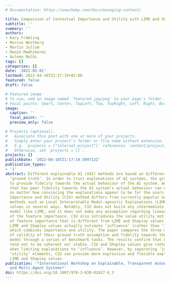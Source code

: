 ```yaml
---
# Documentation: https://wowchemy.com/docs/managing-content/

title: Comparison of Contextual Importance and Utility with LIME and Shapley Values
subtitle: ''
summary: ''
authors:
- Kary Främling
- Marcus Westberg
- Martin Jullum
- Manik Madhikermi
- Avleen Malhi
tags: []
categories: []
date: '2021-01-01'
lastmod: 2022-04-16T23:17:19+02:00
featured: false
draft: false

# Featured image
# To use, add an image named `featured.jpg/png` to your page's folder.
# Focal points: Smart, Center, TopLeft, Top, TopRight, Left, Right, BottomLeft, Bottom, BottomRight.
image:
  caption: ''
  focal_point: ''
  preview_only: false

# Projects (optional).
#   Associate this post with one or more of your projects.
#   Simply enter your project's folder or file name without extension.
#   E.g. `projects = ["internal-project"]` references `content/project/deep-learning/index.md`.
#   Otherwise, set `projects = []`.
projects: []
publishDate: '2022-04-16T21:17:19.509713Z'
publication_types:
- '1'
abstract: Different explainable AI (XAI) methods are based on different notions of
  ‘ground truth’. In order to trust explanations of AI systems, the ground truth has
  to provide fidelity towards the actual behaviour of the AI system. An explanation
  that has poor fidelity towards the AI system’s actual behaviour can not be trusted
  no matter how convincing the explanations appear to be for the users. The Contextual
  Importance and Utility (CIU) method differs from currently popular outcome explanation
  methods such as Local Interpretable Model-agnostic Explanations (LIME) and Shapley
  values in several ways. Notably, CIU does not build any intermediate interpretable
  model like LIME, and it does not make any assumption regarding linearity or additivity
  of the feature importance. CIU also introduces the value utility notion and a definition
  of feature importance that is different from LIME and Shapley values. We argue that
  LIME and Shapley values actually estimate ‘influence’ (rather than ‘importance’),
  which combines importance and utility. The paper compares the three methods in terms
  of validity of their ground truth assumption and fidelity towards the underlying
  model through a series of benchmark tasks. The results confirm that LIME results
  tend not to be coherent nor stable. CIU and Shapley values give rather similar results
  when limiting explanations to ‘influence’. However, by separating ‘importance’ and
  ‘utility’ elements, CIU can provide more expressive and flexible explanations than
  LIME and Shapley values.
publication: '*International Workshop on Explainable, Transparent Autonomous Agents
  and Multi-Agent Systems*'
doi: https://doi.org/10.1007/978-3-030-82017-6_3
---
```

